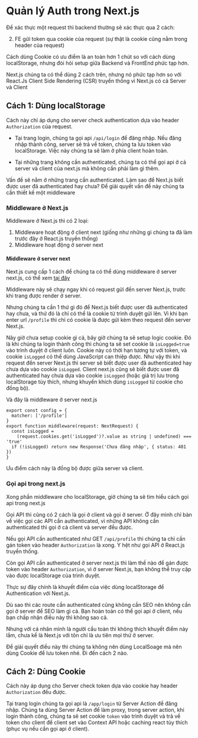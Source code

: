 # Quản lý Auth trong Next.js

Để xác thực một request thì backend thường sẽ xác thực qua 2 cách:

<!-- 1. FE gửi token qua header của request như `Authorization: Bearer <token>` (token thường được lưu trong localStorage của trình duyệt) -->
2. FE gửi token qua cookie của request (sự thật là cookie cũng nằm trong header của request)

Cách dùng Cookie có ưu điểm là an toàn hơn 1 chút so với cách dùng localStorage, nhưng đòi hỏi setup giữa Backend và FrontEnd phức tạp hơn.

Next.js chúng ta có thể dùng 2 cách trên, nhưng nó phức tạp hơn so với React.Js Client Side Rendering (CSR) truyền thống vì Next.js có cả Server và Client

## Cách 1: Dùng localStorage

Cách này chỉ áp dụng cho server check authentication dựa vào header `Authorization` của request.

- Tại trang login, chúng ta gọi api `/api/login` để đăng nhập. Nếu đăng nhập thành công, server sẽ trả về token, chúng ta lưu token vào localStorage. Việc này chúng ta sẽ làm ở phía client hoàn toàn.

- Tại những trang không cần authenticated, chúng ta có thể gọi api ở cả server và client của next.js mà không cần phải làm gì thêm.

Vấn đề sẽ nằm ở những trang cần authenticated. Làm sao để Next.js biết được user đã authenticated hay chưa? Để giải quyết vấn đề này chúng ta cần thiết kế một middleware

### Middleware ở Next.js

Middleware ở Next.js thì có 2 loại:

1. Middleware hoạt động ở client next (giống như những gì chúng ta đã làm trước đây ở React.js truyền thống)
2. Middleware hoạt động ở server next

#### Middleware ở server next

Next.js cung cấp 1 cách để chúng ta có thể dùng middleware ở server next.js, có thể xem [tại đây](https://nextjs.org/docs/app/building-your-application/routing/middleware)

Middleware này sẽ chạy ngay khi có request gửi đến server Next.js, trước khi trang được render ở server.

Nhưng chúng ta cần 1 thứ gì đó để Next.js biết được user đã authenticated hay chưa, và thứ đó là chỉ có thể là cookie từ trình duyệt gửi lên. Vì khi bạn enter url `/profile` thì chỉ có cookie là được gửi kèm theo request đến server Next.js.

Nãy giờ chưa setup cookie gì cả, bây giờ chúng ta sẽ setup logic cookie. Đó là khi chúng ta login thành công thì chúng ta sẽ set cookie là `isLogged=true` vào trình duyệt ở client luôn. Cookie này có thời hạn tương tự với token, và cookie `isLogged` có thể dùng JavaScript can thiệp được. Như vậy thì khi request đến server Next.js thì server sẽ biết được user đã authenticated hay chưa dựa vào cookie `isLogged`. Client next.js cũng sẽ biết được user đã authenticated hay chưa dựa vào cookie `isLogged` (hoặc giá trị lưu trong localStorage tùy thích, nhưng khuyến khích dùng `isLogged` từ cookie cho đồng bộ).

Và đây là middleware ở server next.js

```tsx
export const config = {
  matcher: ['/profile']
}
export function middleware(request: NextRequest) {
  const isLogged =
    (request.cookies.get('isLogged')?.value as string | undefined) === 'true'
  if (!isLogged) return new Response('Chưa đăng nhập', { status: 401 })
}
```

Ưu điểm cách này là đồng bộ được giữa server và client.

### Gọi api trong next.js

Xong phần middleware cho localStorage, giờ chúng ta sẽ tìm hiểu cách gọi api trong next.js

Gọi API thì cũng có 2 cách là gọi ở client và gọi ở server. Ở đây mình chỉ bàn về việc gọi các API cần authenticated, vì những API không cần authenticated thì gọi ở cả client và server đều được.

Nếu gọi API cần authenticated như GET `/api/profile` thì chúng ta chỉ cần gán token vào header `Authorization` là xong. Y hệt như gọi API ở React.js truyền thống.

Còn gọi API cần authenticated ở server next.js thì làm thế nào để gán được token vào header `Authorization`, vì ở server Next.js, bạn không thể truy cập vào được localStorage của trình duyệt.

Thực sự đây chính là khuyết điểm của việc dùng localStorage để Authentication với Next.js.

Dù sao thì các route cần authenticated cũng không cần SEO nên không cần gọi ở server để SEO làm gì cả. Bạn hoàn toàn có thể gọi api ở client, nếu bạn chấp nhận điều này thì không sao cả.

Nhưng với cá nhân mình là người cầu toàn thì không thích khuyết điểm này lắm, chưa kể là Next.js với tôn chỉ là ưu tiên mọi thứ ở server.

Để giải quyết điều này thì chúng ta không nên dùng LocalSoage mà nên dùng Cookie để lưu token nhé. Đi đến cách 2 nào.

## Cách 2: Dùng Cookie

Cách này áp dụng cho Server check token dựa vào cookie hay header `Authorization` đều được.

Tại trang login chúng ta gọi api là `/app/login` từ Server Action để đăng nhập. Chúng ta dùng Server Action để làm proxy, trong server action, khi login thành công, chúng ta sẽ set cookie `token` vào trình duyệt và trả về token cho client để client set vào Context API hoặc caching react tùy thích (phục vụ nếu cần gọi api ở client).
